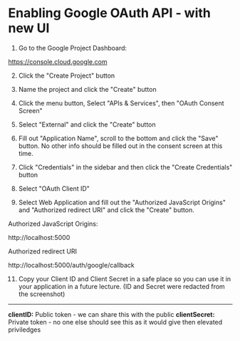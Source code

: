 # Enabling Google OAuth API - with new UI
1. Go to the Google Project Dashboard:

https://console.cloud.google.com

2. Click the "Create Project" button

3. Name the project and click the "Create" button

4. Click the menu button, Select "APIs & Services", then "OAuth Consent Screen"

5. Select "External" and click the "Create" button

6. Fill out "Application Name", scroll to the bottom and click the "Save" button. No other info should be filled out in the consent screen at this time.

7. Click "Credentials" in the sidebar and then click the "Create Credentials" button

9. Select "OAuth Client ID"

10. Select Web Application and fill out the "Authorized JavaScript Origins" and "Authorized redirect URI" and click the "Create" button.

Authorized JavaScript Origins:

http://localhost:5000

Authorized redirect URI

http://localhost:5000/auth/google/callback

11. Copy your Client ID and Client Secret in a safe place so you can use it in your application in a future lecture. (ID and Secret were redacted from the screenshot)


******

**clientID:** Public token - we can share this with the public
**clientSecret:** Private token - no one else should see this as it would give then elevated priviledges

